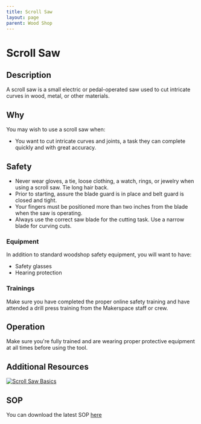 ```yaml
---
title: Scroll Saw
layout: page
parent: Wood Shop
---
```


# Scroll Saw

## Description

<!-- ![Band Saw](/assets/images/tools/band_saw.jpeg) -->

A scroll saw is a small electric or pedal-operated saw used to cut intricate curves in wood, metal, or other materials.

## Why

You may wish to use a scroll saw when:

- You want to cut intricate curves and joints, a task they can complete quickly and with great accuracy.

## Safety

- Never wear gloves, a tie, loose clothing, a watch, rings, or jewelry when using a scroll saw. Tie long hair back.
- Prior to starting, assure the blade guard is in place and belt guard is closed and tight.
- Your fingers must be positioned more than two inches from the blade when the saw is operating.
- Always use the correct saw blade for the cutting task. Use a narrow blade for curving cuts.

### Equipment

In addition to standard woodshop safety equipment, you will want to have:

- Safety glasses
- Hearing protection

### Trainings

Make sure you have completed the proper online safety training and have attended a drill press training from the Makerspace staff or crew.

## Operation

Make sure you're fully trained and are wearing proper protective equipment at all times before using the tool.

## Additional Resources

[![Scroll Saw Basics](https://img.youtube.com/vi/HkOdLCFj87c/0.jpg)](https://youtu.be/HkOdLCFj87c "Scroll Saw Basics")

## SOP

You can download the latest SOP [here](/assets/sops/ScrollSaw/SOP_ScrollSaw.docx)
